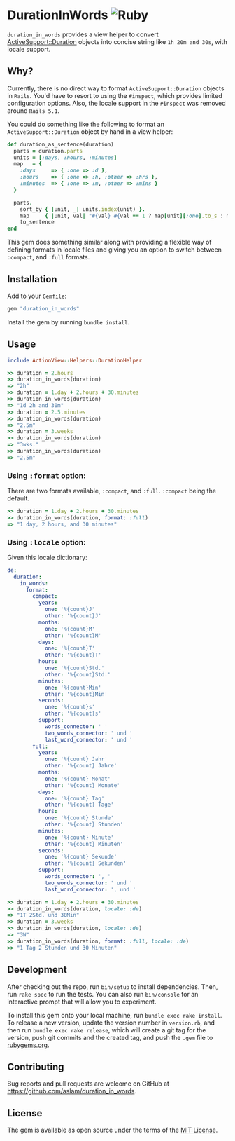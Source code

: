 # DurationInWords ![Ruby](https://github.com/aslam/duration_in_words/actions/workflows/main.yml/badge.svg)

`duration_in_words` provides a view helper to convert [ActiveSupport::Duration](https://api.rubyonrails.org/classes/ActiveSupport/Duration.html) objects into concise string like `1h 20m and 30s`, with locale support.

## Why?

Currently, there is no direct way to format `ActiveSupport::Duration` objects in `Rails`. You'd have to resort to using the `#inspect`, which provides limited configuration options. Also, the locale support in the `#inspect` was removed around `Rails 5.1`.

You could do something like the following to format an `ActiveSupport::Duration` object by hand in a view helper:

```ruby
def duration_as_sentence(duration)
  parts = duration.parts
  units = [:days, :hours, :minutes]
  map   = {
    :days     => { :one => :d },
    :hours    => { :one => :h, :other => :hrs },
    :minutes  => { :one => :m, :other => :mins }
  }

  parts.
    sort_by { |unit, _| units.index(unit) }.
    map     { |unit, val| "#{val} #{val == 1 ? map[unit][:one].to_s : map[unit][:other].to_s}" }.
    to_sentence
end
```

This gem does something similar along with providing a flexible way of defining formats in locale files and giving you an option to switch between `:compact`, and `:full` formats.

## Installation

Add to your `Gemfile`:

```ruby
gem "duration_in_words"
```

Install the gem by running `bundle install`.

## Usage

```ruby
include ActionView::Helpers::DurationHelper

>> duration = 2.hours
>> duration_in_words(duration)
=> "2h"
>> duration = 1.day + 2.hours + 30.minutes
>> duration_in_words(duration)
=> "1d 2h and 30m"
>> duration = 2.5.minutes
>> duration_in_words(duration)
=> "2.5m"
>> duration = 3.weeks
>> duration_in_words(duration)
=> "3wks."
>> duration_in_words(duration)
=> "2.5m"
```

### Using <tt>:format</tt> option:

There are two formats available, `:compact`, and `:full`. `:compact` being the default.

```ruby
>> duration = 1.day + 2.hours + 30.minutes
>> duration_in_words(duration, format: :full)
=> "1 day, 2 hours, and 30 minutes"
```

### Using <tt>:locale</tt> option:

Given this locale dictionary:

```yaml
de:
  duration:
    in_words:
      format:
        compact:
          years:
            one: '%{count}J'
            other: '%{count}J'
          months:
            one: '%{count}M'
            other: '%{count}M'
          days:
            one: '%{count}T'
            other: '%{count}T'
          hours:
            one: '%{count}Std.'
            other: '%{count}Std.'
          minutes:
            one: '%{count}Min'
            other: '%{count}Min'
          seconds:
            one: '%{count}s'
            other: '%{count}s'
          support:
            words_connector: ' '
            two_words_connector: ' und '
            last_word_connector: ' und '
        full:
          years:
            one: '%{count} Jahr'
            other: '%{count} Jahre'
          months:
            one: '%{count} Monat'
            other: '%{count} Monate'
          days:
            one: '%{count} Tag'
            other: '%{count} Tage'
          hours:
            one: '%{count} Stunde'
            other: '%{count} Stunden'
          minutes:
            one: '%{count} Minute'
            other: '%{count} Minuten'
          seconds:
            one: '%{count} Sekunde'
            other: '%{count} Sekunden'
          support:
            words_connector: ', '
            two_words_connector: ' und '
            last_word_connector: ', und '
```

```ruby
>> duration = 1.day + 2.hours + 30.minutes
>> duration_in_words(duration, locale: :de)
=> "1T 2Std. und 30Min"
>> duration = 3.weeks
>> duration_in_words(duration, locale: :de)
=> "3W"
>> duration_in_words(duration, format: :full, locale: :de)
>> "1 Tag 2 Stunden und 30 Minuten"
```

## Development

After checking out the repo, run `bin/setup` to install dependencies. Then, run `rake spec` to run the tests. You can also run `bin/console` for an interactive prompt that will allow you to experiment.

To install this gem onto your local machine, run `bundle exec rake install`. To release a new version, update the version number in `version.rb`, and then run `bundle exec rake release`, which will create a git tag for the version, push git commits and the created tag, and push the `.gem` file to [rubygems.org](https://rubygems.org).

## Contributing

Bug reports and pull requests are welcome on GitHub at https://github.com/aslam/duration_in_words.

## License

The gem is available as open source under the terms of the [MIT License](https://opensource.org/licenses/MIT).
